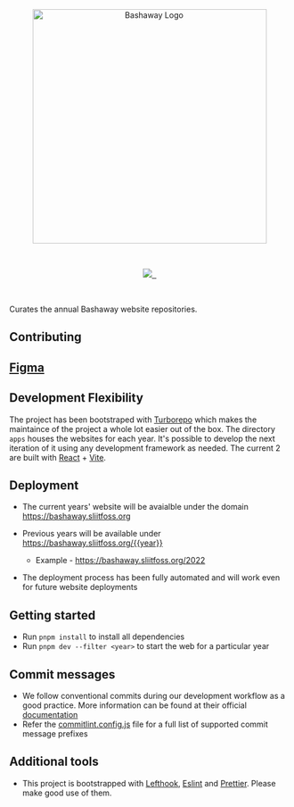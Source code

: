 <br/>

<br/>

<p align="center">
  <img src="https://github.com/sliit-foss/bashaway-official/assets/73662613/c15f7a94-592b-410f-b581-c98d25a9ca42" width="420" alt="Bashaway Logo"/>
</p>

<br/>

<p align="center">
  <a aria-label="SLIIT FOSS logo" href="https://sliitfoss.org">
    <img src="https://img.shields.io/badge/Made_by_the_SLIIT_FOSS_Community-blue">
  </a>
  <a aria-label="License" href="https://github.com/sliit-foss/bashaway/blob/main/LICENSE">
    <img alt="" src="https://img.shields.io/badge/License-MIT-yellow.svg">
  </a>
  <a aria-label="CI Deploy" href="https://github.com/sliit-foss/bashaway-official/actions/workflows/prod-deploy.yml">
    <img alt="" src="https://github.com/sliit-foss/bashaway-official/actions/workflows/prod-deploy.yml/badge.svg">
  </a>
</p>

<br/>

Curates the annual Bashaway website repositories.

## Contributing

## [Figma](https://www.figma.com/proto/90khkDVsXIF9GL1nQzSlEB/Bashaway?node-id=582-358&scaling=min-zoom&page-id=202%3A161)

## Development Flexibility

The project has been bootstraped with [Turborepo](https://turbo.build) which makes the maintaince of the project a whole lot easier out of the box. The directory `apps` houses the websites for each year. It's possible to develop the next iteration of it using any development framework as needed. The current 2 are built with [React](https://react.dev/) + [Vite](https://vitejs.dev/).

## Deployment

- The current years' website will be avaialble under the domain https://bashaway.sliitfoss.org

- Previous years will be available under https://bashaway.sliitfoss.org/{{year}}

  - Example - https://bashaway.sliitfoss.org/2022

- The deployment process has been fully automated and will work even for future website deployments

## Getting started

- Run `pnpm install` to install all dependencies
- Run `pnpm dev --filter <year>` to start the web for a particular year

## Commit messages

- We follow conventional commits during our development workflow as a good practice. More information can be found at their official [documentation](https://www.conventionalcommits.org/en/v1.0.0-beta.4/#examples)
- Refer the [commitlint.config.js](https://github.com/sliit-foss/bashaway-official/blob/main/commitlint.config.cjs) file for a full list of supported commit message prefixes

## Additional tools

- This project is bootstrapped with [Lefthook](https://evilmartians.com/opensource/lefthook), [Eslint](https://eslint.org/) and [Prettier](https://prettier.io/). Please make good use of them.

<br/>
